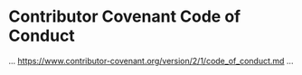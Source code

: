# Contributor Covenant Code of Conduct

... https://www.contributor-covenant.org/version/2/1/code_of_conduct.md ...
